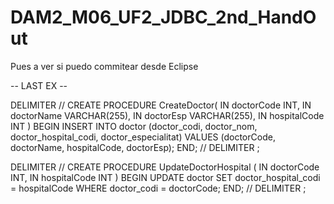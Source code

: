 # DAM2_M06_UF2_JDBC_2nd_HandOut
Pues a ver si puedo commitear desde Eclipse


-- LAST EX --

DELIMITER //
CREATE PROCEDURE CreateDoctor(
    IN doctorCode INT,
    IN doctorName VARCHAR(255),
    IN doctorEsp VARCHAR(255),
    IN hospitalCode INT
)
BEGIN
    INSERT INTO doctor (doctor_codi, doctor_nom, doctor_hospital_codi, doctor_especialitat)
    VALUES (doctorCode, doctorName, hospitalCode, doctorEsp);
END;
//
DELIMITER ;

DELIMITER //
CREATE PROCEDURE UpdateDoctorHospital (
    IN doctorCode INT,
    IN hospitalCode INT
)
BEGIN
    UPDATE doctor
    SET doctor_hospital_codi = hospitalCode
    WHERE doctor_codi = doctorCode;
END;
//
DELIMITER ;

